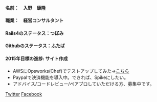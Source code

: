 #### 名前：　入野　康隆

#### 職業：　経営コンサルタント

#### Rails4のステータス：つぼみ

#### Githubのステータス：ふたば

#### 2015年目標の進捗: サイト作成
* AWSにOpsworks(Chef)でテストアップしてみた→[こちら](http://www.dozen.today/ja/hello "Irino's Website")
* Paypalで決済機能を導入中。できれば、Spikeにしたい。
* アドバイス/コードレビュー/ペアプロしていただける方、募集中です。

 [Twitter](https://twitter.com/Yasu_Irino "Irino's Twitter")
 [Facebook](https://www.facebook.com/irinoyasu "Irino's Facebook")